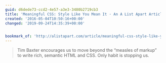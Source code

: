 ```yaml
---
guid: d6dede73-ccd2-4e57-a3e3-3480b2719cb3
title: 'Meaningful CSS: Style Like You Mean It · An A List Apart Article'
created: '2016-05-04T10:50:16+00:00'
changed: '2019-09-24T14:35:39+00:00'


bookmark_of: 'http://alistapart.com/article/meaningful-css-style-like-you-mean-it'
---
```



> Tim Baxter encourages us to move beyond the “measles of markup” to write rich, semantic HTML and CSS. Only habit is stopping us.
